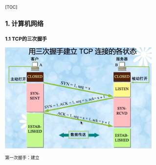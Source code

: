 [TOC]



## 1. 计算机网络

### 1.1 TCP的三次握手

![image-20210203171632918](.\image-storage\image-20210203171632918.png)

第一次握手：建立